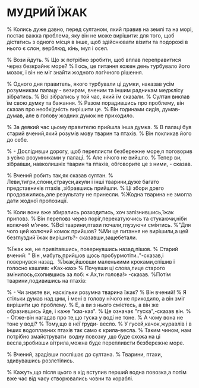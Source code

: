 # МУДРИЙ ЇЖАК
% Колись дуже давно, перед султаном, який правив на землі та на морі, постає важка проблема, яку він не може вирішити: для того, щоб дістатись з одного місця в інше, щоб здійснювати візити та подорожі в нього є слон, верблюд, кінь, мул і осел.

% Вози йдуть.
% Що ж потрібно зробити, щоб вплав переправитися через безкрайнє море?
% І ось, це питання кожен день турбувало його мозок, і він не міг знайти жодного логічного рішення.

% Одного дня правитель, якого турбували ці думки, наказав усім розумникам палацу - везирам, вченим та іншим радникам меджлісу зібратись.
% Всі зібрались у той час, який їм сказали.
% Султан виклав їм свою думку та бажання.
% Разом порадившись про проблему, він сказав про необхідність вирішити це.
% Він годинами сидів, думав-думав, але в голову жодних думок не приходило.

% За деякий час цьому правителю прийшла інша думка.
% В палаці був старий вчений,який розумів мову тварин та птахів.
% Він покликав його до себе.

% - Дослідивши дорогу, щоб переплисти безбережне море,я поговорив з усіма розумниками у палаці.
% Але нічого не вийшло.
% Тепер ви, зібравши, навколишніх тварин та птахів, обговорите це з ними, - сказав.

% Вчений робить так,як сказав султан.
% Леви,тигри,слони,страуси,акули і інші тварини,дуже багато представників птахів ,зібравшись прийшли.
% Ці збори довго продовжились,але результату не принесли.
%Жодна тварина не змогла дати жодної пропозиції.

% Коли вони вже збирались розходитись, хоч запізнившись,їжак приповз.
% Він переповз через поріг,перекатуючись та стукаючи,ніби колючий м'ячик.
%Всі тварини,птахи почали,глузуючи сміятись.
%"Для чого цей колючий комок прийшов?
%Ми це питання не вирішили,а цей безглуздий їжак вирішить?- сказавши,защебетали.

%Їжак же, не привітавшись, повернувшись назад,пішов.
% Старий вчений: " Він ,мабуть,прийшов щось пробурмотіти.."-сказав,і повернувся назад.
 %Їжак,йшовши маленькими кроками,спішив і голосно кашляв: «Ках-ках»
% Почувши ці слова,лице старого змінилось,схопившись за лоб: « Ах,ти голова!» -сказав.
%Потім тварини,подивишись на птахів:

% - Чи знаєте ви, наскільки розумна тварина їжак?
% Він вчений!
% Я стільки думав над цим, і мені в голову нічого не приходило, а він зміг вирішити цю проблему.
% Е, а ви з нього смієтесь, а він же образившись йде, і каже "каз-каз".
% Це означає "гуска",-сказав він.
% - Отже-він нагадав про те,що гуска у воді не тоне.
% А чому вона не тоне у воді?
% Тому,що в неї груди- весло.
% У гусей,качок,журавлів і в інших водоплавних птахів так само є крила-весла.
% Таким чином, нам потрібно змайструвати  водну повозку ,що буде схожа на ці весла,зробивши вітрила,можна буде перепливсти безбережне море.

% Вчений, зрадівши поспішає до султана.
% Тварини, птахи, здивувашись розлетілись.

% Кажуть,що після цього в хід вступив перший водна повозка,а потім вже час від часу створювались човни та кораблі.